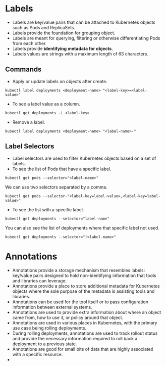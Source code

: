 # Labels

- Labels are key/value pairs that can be attached to Kubernetes objects such as Pods and ReplicaSets.
- Labels provide the foundation for grouping object.
- Labels are meant for querying, filtering or otherwise differentiating Pods from each other.
- Labels provide **identifying metadata for objects**.
- Labels values are strings with a maximum length of 63 characters.


## Commands

- Apply or update labels on objects after create.
```
kubectl label deployments <deployment-name> "<label-key>=<label-value>"
```

- To see a label value as a column.
```
kubectl get deployments -L <label-key>
```
- Remove a label.
```
kubectl label deployments <deployment-name> "<label-name>-"
```

## Label Selectors

- Label selectors are used to filter Kubernetes objects based on a set of labels.
- To see the list of Pods that have a specific label.
```
kubectl get pods --selector="<label-name>"
```
We can use two selectors separated by a comma.
```
kubectl get pods --selector-"<label-key=label-value>,<label-key=label-value>"
```
- To see the list with a specific label.
```
kubectl get deployments --selector="label-name"
```
You can also see the list of deployments where that specific label not used.
```
kubectl get deployments --selector="!<label-name>"
```

# Annotations

- Annotations provide a storage mechanism that resembles labels: key/value pairs designed to hold non-identifying
  information that tools and libraries can leverage.
- Annotations provide a place to store additional metadata for Kubernetes objects where the sole purpose of the 
  metadata is assisting tools and libraries.
- Annotations can be used for the tool itself or to pass configuration information between external systems.
- Annotations are used to provide extra information about where an object came from, how to use it, or policy around
  that object.
- Annotations are used in various places in Kubernetes, with the primary use case being rolling deployments.
- During rolling deployments, annotations are used to track rollout status and provide the necessary information
  required to roll back a deployment to a previous state.
- Annotations are good for small bits of data that are highly associated with a specific resource.
- 
